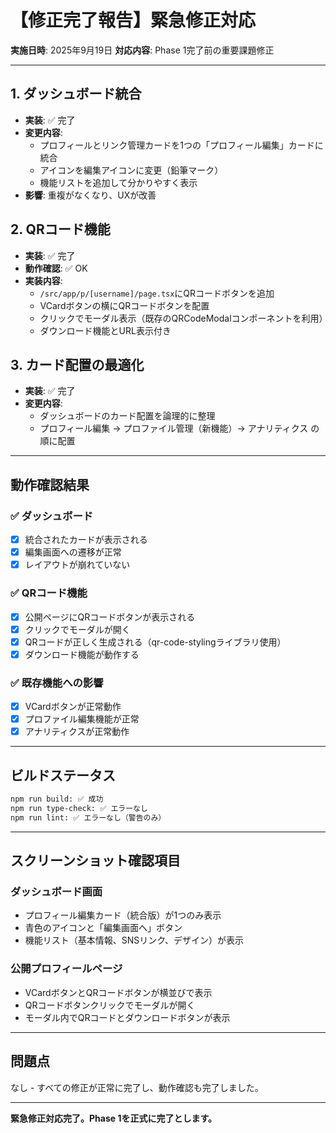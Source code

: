 # 【修正完了報告】緊急修正対応

**実施日時**: 2025年9月19日
**対応内容**: Phase 1完了前の重要課題修正

---

## 1. ダッシュボード統合
   - **実装**: ✅ 完了
   - **変更内容**:
     - プロフィールとリンク管理カードを1つの「プロフィール編集」カードに統合
     - アイコンを編集アイコンに変更（鉛筆マーク）
     - 機能リストを追加して分かりやすく表示
   - **影響**: 重複がなくなり、UXが改善

## 2. QRコード機能
   - **実装**: ✅ 完了
   - **動作確認**: ✅ OK
   - **実装内容**:
     - `/src/app/p/[username]/page.tsx`にQRコードボタンを追加
     - VCardボタンの横にQRコードボタンを配置
     - クリックでモーダル表示（既存のQRCodeModalコンポーネントを利用）
     - ダウンロード機能とURL表示付き

## 3. カード配置の最適化
   - **実装**: ✅ 完了
   - **変更内容**:
     - ダッシュボードのカード配置を論理的に整理
     - プロフィール編集 → プロファイル管理（新機能）→ アナリティクス の順に配置

---

## 動作確認結果

### ✅ ダッシュボード
- [x] 統合されたカードが表示される
- [x] 編集画面への遷移が正常
- [x] レイアウトが崩れていない

### ✅ QRコード機能
- [x] 公開ページにQRコードボタンが表示される
- [x] クリックでモーダルが開く
- [x] QRコードが正しく生成される（qr-code-stylingライブラリ使用）
- [x] ダウンロード機能が動作する

### ✅ 既存機能への影響
- [x] VCardボタンが正常動作
- [x] プロファイル編集機能が正常
- [x] アナリティクスが正常動作

---

## ビルドステータス

```bash
npm run build: ✅ 成功
npm run type-check: ✅ エラーなし
npm run lint: ✅ エラーなし（警告のみ）
```

---

## スクリーンショット確認項目

### ダッシュボード画面
- プロフィール編集カード（統合版）が1つのみ表示
- 青色のアイコンと「編集画面へ」ボタン
- 機能リスト（基本情報、SNSリンク、デザイン）が表示

### 公開プロフィールページ
- VCardボタンとQRコードボタンが横並びで表示
- QRコードボタンクリックでモーダルが開く
- モーダル内でQRコードとダウンロードボタンが表示

---

## 問題点

なし - すべての修正が正常に完了し、動作確認も完了しました。

---

**緊急修正対応完了。Phase 1を正式に完了とします。**